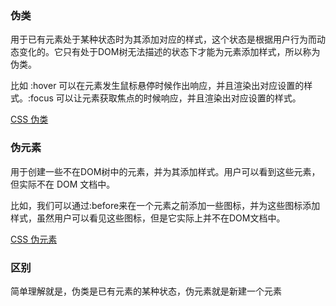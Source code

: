 ### 伪类

用于已有元素处于某种状态时为其添加对应的样式，这个状态是根据用户行为而动态变化的。它只有处于DOM树无法描述的状态下才能为元素添加样式，所以称为伪类。

比如 :hover 可以在元素发生鼠标悬停时候作出响应，并且渲染出对应设置的样式。:focus 可以让元素获取焦点的时候响应，并且渲染出对应设置的样式。

[CSS 伪类](https://www.runoob.com/css/css-pseudo-classes.html)

### 伪元素

用于创建一些不在DOM树中的元素，并为其添加样式。用户可以看到这些元素，但实际不在 DOM 文档中。

比如，我们可以通过:before来在一个元素之前添加一些图标，并为这些图标添加样式，虽然用户可以看见这些图标，但是它实际上并不在DOM文档中。

[CSS 伪元素](https://www.runoob.com/css/css-pseudo-elements.html)

### 区别

简单理解就是，伪类是已有元素的某种状态，伪元素就是新建一个元素
